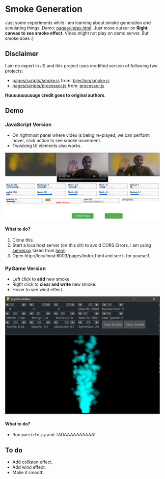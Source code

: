 # Smoke Generation
Just some experiments while I am learning about smoke generation and simulating things. Demo: [pages/index.html](https://q-viper.github.io/SmokeSim/pages/index.html). Just move cursor on **Right canvas to see smoke effect**. Video might not play on demo server. But smoke does :)

## Disclaimer
I am no expert in JS and this project uses modified version of following two projects:
* [pages/scripts/smoke.js](pages/scripts/smoke.js) from: [bijection/smoke.js](https://github.com/bijection/smoke.js/)
* [pages/scripts/processor.js](pages/scripts/processor.js) from: [processor.js](https://github.com/mdn/dom-examples/blob/main/canvas/chroma-keying/processor.js)

**Huuuuuuuuuuge credit goes to original authors.**

## Demo 
### JavaScript Version
* On rightmost panel where video is being re-played, we can perform hover, click action to see smoke movement.
* Tweaking UI elements also works.

![](assets/js_demo.png)

#### What to do?
1. Clone this.
2. Start a localhost server (on this dir) to avoid CORS Errors. I am using [server.py](server.py) taken from [here](https://gist.github.com/acdha/925e9ffc3d74ad59c3ea#file-simple_cors_server-py). 
3. Open http://localhost:8003/pages/index.html and see it for yourself.

### PyGame Version
* Left click to **add** new smoke.
* Right click to **clear and write** new smoke.
* Hover to see wind effect.


![](assets/py_demo.png)

#### What to do?
* Run `particle.py` and TADAAAAAAAAAA!



## To do
* Add collision effect.
* Add wind effect.
* Make it smooth.
